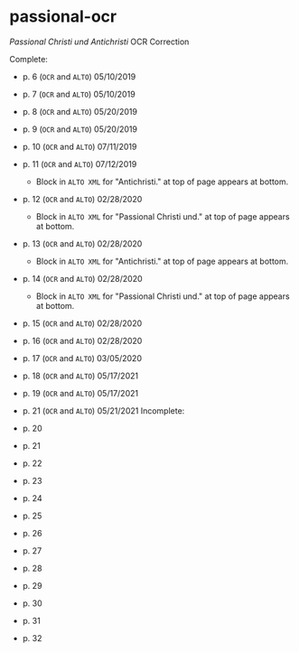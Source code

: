 # passional-ocr
_Passional Christi und Antichristi_ OCR Correction

Complete:

* p. 6 (`OCR` and `ALTO`) 05/10/2019
* p. 7 (`OCR` and `ALTO`) 05/10/2019
* p. 8 (`OCR` and `ALTO`) 05/20/2019
* p. 9 (`OCR` and `ALTO`) 05/20/2019
* p. 10 (`OCR` and `ALTO`) 07/11/2019
* p. 11 (`OCR` and `ALTO`) 07/12/2019
  * Block in `ALTO XML` for "Antichristi." at top of page appears at bottom.
* p. 12 (`OCR` and `ALTO`) 02/28/2020
  * Block in `ALTO XML` for "Passional Christi und." at top of page appears at bottom.
* p. 13 (`OCR` and `ALTO`) 02/28/2020
  * Block in `ALTO XML` for "Antichristi." at top of page appears at bottom.
* p. 14 (`OCR` and `ALTO`) 02/28/2020
  * Block in `ALTO XML` for "Passional Christi und." at top of page appears at bottom.
* p. 15 (`OCR` and `ALTO`) 02/28/2020
* p. 16 (`OCR` and `ALTO`) 02/28/2020
* p. 17 (`OCR` and `ALTO`) 03/05/2020
* p. 18 (`OCR` and `ALTO`) 05/17/2021
* p. 19 (`OCR` and `ALTO`) 05/17/2021
* p. 21 (`OCR` and `ALTO`) 05/21/2021
Incomplete:

* p. 20
* p. 21
* p. 22
* p. 23
* p. 24
* p. 25
* p. 26
* p. 27
* p. 28
* p. 29
* p. 30
* p. 31
* p. 32
